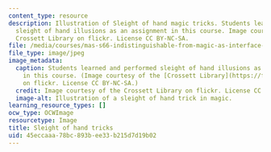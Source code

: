 ```yaml
---
content_type: resource
description: Illustration of Sleight of hand magic tricks. Students learned and performed
  sleight of hand illusions as an assignment in this course. Image courtesy of the
  Crossett Library on flickr. License CC BY-NC-SA.
file: /media/courses/mas-s66-indistinguishable-from-magic-as-interface-technology-and-tradition-spring-2015/45eccaaa78bc893bee33b215d7d19b02_mas-s66s15.jpg
file_type: image/jpeg
image_metadata:
  caption: Students learned and performed sleight of hand illusions as an assignment
    in this course. (Image courtesy of the [Crossett Library](https://flic.kr/p/9dnnAL)
    on flickr. License CC BY-NC-SA.)
  credit: Image courtesy of the Crossett Library on flickr. License CC BY-NC-SA.
  image-alt: Illustration of a sleight of hand trick in magic.
learning_resource_types: []
ocw_type: OCWImage
resourcetype: Image
title: Sleight of hand tricks
uid: 45eccaaa-78bc-893b-ee33-b215d7d19b02
---
```

